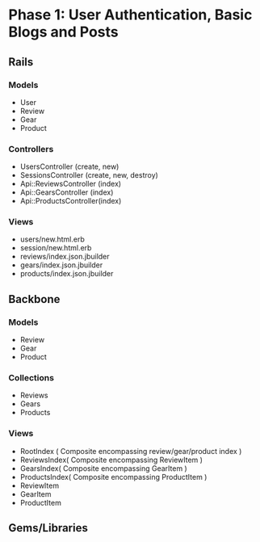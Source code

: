 # Phase 1: User Authentication, Basic Blogs and Posts

## Rails
### Models
* User
* Review
* Gear
* Product

### Controllers
* UsersController (create, new)
* SessionsController (create, new, destroy)
* Api::ReviewsController (index)
* Api::GearsController (index)
* Api::ProductsController(index)

### Views
* users/new.html.erb
* session/new.html.erb
* reviews/index.json.jbuilder
* gears/index.json.jbuilder
* products/index.json.jbuilder

## Backbone
### Models
* Review
* Gear
* Product

### Collections
* Reviews
* Gears
* Products

### Views
* RootIndex ( Composite encompassing review/gear/product index )
* ReviewsIndex( Composite encompassing ReviewItem )
* GearsIndex( Composite encompassing GearItem )
* ProductsIndex( Composite encompassing ProductItem )
* ReviewItem
* GearItem
* ProductItem


## Gems/Libraries
